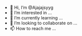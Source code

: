 - 👋 Hi, I’m @Ajajajsyyg
- 👀 I’m interested in ...
- 🌱 I’m currently learning ...
- 💞️ I’m looking to collaborate on ...
- 📫 How to reach me ...

<!---
Ajajajsyyg/Ajajajsyyg is a ✨ special ✨ repository because its `README.md` (this file) appears on your GitHub profile.
You can click the Preview link to take a look at your changes.
--->
